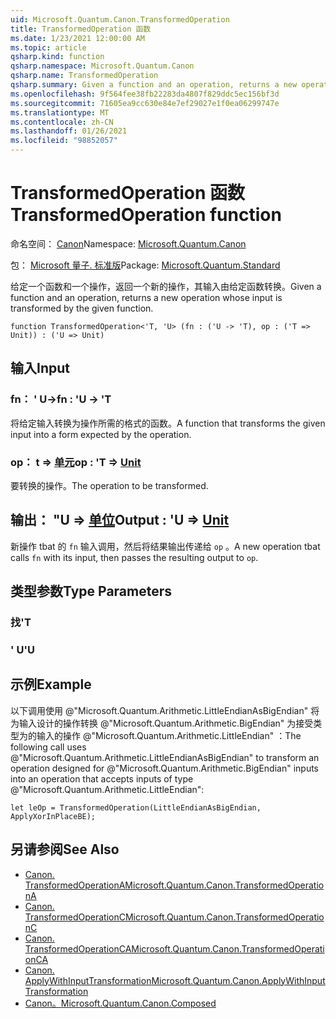 ```yaml
---
uid: Microsoft.Quantum.Canon.TransformedOperation
title: TransformedOperation 函数
ms.date: 1/23/2021 12:00:00 AM
ms.topic: article
qsharp.kind: function
qsharp.namespace: Microsoft.Quantum.Canon
qsharp.name: TransformedOperation
qsharp.summary: Given a function and an operation, returns a new operation whose input is transformed by the given function.
ms.openlocfilehash: 9f564fee38fb22283da4807f829ddc5ec156bf3d
ms.sourcegitcommit: 71605ea9cc630e84e7ef29027e1f0ea06299747e
ms.translationtype: MT
ms.contentlocale: zh-CN
ms.lasthandoff: 01/26/2021
ms.locfileid: "98852057"
---
```

# <a name="transformedoperation-function"></a><span data-ttu-id="be4ca-102">TransformedOperation 函数</span><span class="sxs-lookup"><span data-stu-id="be4ca-102">TransformedOperation function</span></span>

<span data-ttu-id="be4ca-103">命名空间： [Canon](xref:Microsoft.Quantum.Canon)</span><span class="sxs-lookup"><span data-stu-id="be4ca-103">Namespace: [Microsoft.Quantum.Canon](xref:Microsoft.Quantum.Canon)</span></span>

<span data-ttu-id="be4ca-104">包： [Microsoft 量子. 标准版](https://nuget.org/packages/Microsoft.Quantum.Standard)</span><span class="sxs-lookup"><span data-stu-id="be4ca-104">Package: [Microsoft.Quantum.Standard](https://nuget.org/packages/Microsoft.Quantum.Standard)</span></span>


<span data-ttu-id="be4ca-105">给定一个函数和一个操作，返回一个新的操作，其输入由给定函数转换。</span><span class="sxs-lookup"><span data-stu-id="be4ca-105">Given a function and an operation, returns a new operation whose input is transformed by the given function.</span></span>

```qsharp
function TransformedOperation<'T, 'U> (fn : ('U -> 'T), op : ('T => Unit)) : ('U => Unit)
```


## <a name="input"></a><span data-ttu-id="be4ca-106">输入</span><span class="sxs-lookup"><span data-stu-id="be4ca-106">Input</span></span>

### <a name="fn--u---t"></a><span data-ttu-id="be4ca-107">fn： ' U-></span><span class="sxs-lookup"><span data-stu-id="be4ca-107">fn : 'U -> 'T</span></span>

<span data-ttu-id="be4ca-108">将给定输入转换为操作所需的格式的函数。</span><span class="sxs-lookup"><span data-stu-id="be4ca-108">A function that transforms the given input into a form expected by the operation.</span></span>


### <a name="op--t--unit"></a><span data-ttu-id="be4ca-109">op： t => [单元](xref:microsoft.quantum.lang-ref.unit)</span><span class="sxs-lookup"><span data-stu-id="be4ca-109">op : 'T => [Unit](xref:microsoft.quantum.lang-ref.unit)</span></span> 

<span data-ttu-id="be4ca-110">要转换的操作。</span><span class="sxs-lookup"><span data-stu-id="be4ca-110">The operation to be transformed.</span></span>



## <a name="output--u--unit"></a><span data-ttu-id="be4ca-111">输出： "U => [单位](xref:microsoft.quantum.lang-ref.unit)</span><span class="sxs-lookup"><span data-stu-id="be4ca-111">Output : 'U => [Unit](xref:microsoft.quantum.lang-ref.unit)</span></span> 

<span data-ttu-id="be4ca-112">新操作 tbat 的 `fn` 输入调用，然后将结果输出传递给 `op` 。</span><span class="sxs-lookup"><span data-stu-id="be4ca-112">A new operation tbat calls `fn` with its input, then passes the resulting output to `op`.</span></span>

## <a name="type-parameters"></a><span data-ttu-id="be4ca-113">类型参数</span><span class="sxs-lookup"><span data-stu-id="be4ca-113">Type Parameters</span></span>

### <a name="t"></a><span data-ttu-id="be4ca-114">找</span><span class="sxs-lookup"><span data-stu-id="be4ca-114">'T</span></span>


### <a name="u"></a><span data-ttu-id="be4ca-115">' U</span><span class="sxs-lookup"><span data-stu-id="be4ca-115">'U</span></span>



## <a name="example"></a><span data-ttu-id="be4ca-116">示例</span><span class="sxs-lookup"><span data-stu-id="be4ca-116">Example</span></span>

<span data-ttu-id="be4ca-117">以下调用使用 @"Microsoft.Quantum.Arithmetic.LittleEndianAsBigEndian" 将为输入设计的操作转换 @"Microsoft.Quantum.Arithmetic.BigEndian" 为接受类型为的输入的操作 @"Microsoft.Quantum.Arithmetic.LittleEndian" ：</span><span class="sxs-lookup"><span data-stu-id="be4ca-117">The following call uses @"Microsoft.Quantum.Arithmetic.LittleEndianAsBigEndian" to transform an operation designed for @"Microsoft.Quantum.Arithmetic.BigEndian" inputs into an operation that accepts inputs of type @"Microsoft.Quantum.Arithmetic.LittleEndian":</span></span>

```qsharp
let leOp = TransformedOperation(LittleEndianAsBigEndian, ApplyXorInPlaceBE);
```

## <a name="see-also"></a><span data-ttu-id="be4ca-118">另请参阅</span><span class="sxs-lookup"><span data-stu-id="be4ca-118">See Also</span></span>

- [<span data-ttu-id="be4ca-119">Canon. TransformedOperationA</span><span class="sxs-lookup"><span data-stu-id="be4ca-119">Microsoft.Quantum.Canon.TransformedOperationA</span></span>](xref:Microsoft.Quantum.Canon.TransformedOperationA)
- [<span data-ttu-id="be4ca-120">Canon. TransformedOperationC</span><span class="sxs-lookup"><span data-stu-id="be4ca-120">Microsoft.Quantum.Canon.TransformedOperationC</span></span>](xref:Microsoft.Quantum.Canon.TransformedOperationC)
- [<span data-ttu-id="be4ca-121">Canon. TransformedOperationCA</span><span class="sxs-lookup"><span data-stu-id="be4ca-121">Microsoft.Quantum.Canon.TransformedOperationCA</span></span>](xref:Microsoft.Quantum.Canon.TransformedOperationCA)
- [<span data-ttu-id="be4ca-122">Canon. ApplyWithInputTransformation</span><span class="sxs-lookup"><span data-stu-id="be4ca-122">Microsoft.Quantum.Canon.ApplyWithInputTransformation</span></span>](xref:Microsoft.Quantum.Canon.ApplyWithInputTransformation)
- [<span data-ttu-id="be4ca-123">Canon。</span><span class="sxs-lookup"><span data-stu-id="be4ca-123">Microsoft.Quantum.Canon.Composed</span></span>](xref:Microsoft.Quantum.Canon.Composed)